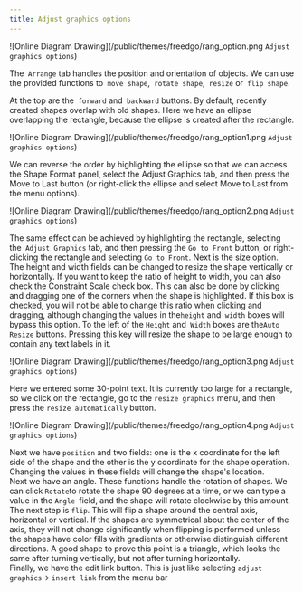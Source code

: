 ```yaml
---
title: Adjust graphics options
---
```


 ![Online Diagram Drawing](/public/themes/freedgo/rang_option.png `Adjust graphics options`)  
 
The` Arrange` tab handles the position and orientation of objects. We can use the provided functions to` move shape`,` rotate shape`,` resize` or` flip shape`.

At the top are the` forward` and` backward` buttons. By default, recently created shapes overlap with old shapes. Here we have an ellipse overlapping the rectangle, because the ellipse is created after the rectangle.

 ![Online Diagram Drawing](/public/themes/freedgo/rang_option1.png `Adjust graphics options`) 

 
We can reverse the order by highlighting the ellipse so that we can access the Shape Format panel, select the Adjust Graphics tab, and then press the Move to Last button (or right-click the ellipse and select Move to Last from the menu options).

 ![Online Diagram Drawing](/public/themes/freedgo/rang_option2.png `Adjust graphics options`) 
<script async src="https://pagead2.googlesyndication.com/pagead/js/adsbygoogle.js"></script><ins class="adsbygoogle" style="display:block; text-align:center;" data-ad-layout="in-article" data-ad-format="fluid" data-ad-client="ca-pub-9055212255210230" data-ad-slot="7941459222"></ins> <script>(adsbygoogle = window.adsbygoogle || []).push({});</script>
The same effect can be achieved by highlighting the rectangle, selecting the` Adjust Graphics` tab, and then pressing the `Go to Front` button, or right-clicking the rectangle and selecting `Go to Front`. 
Next is the size option. The height and width fields can be changed to resize the shape vertically or horizontally. If you want to keep the ratio of height to width, you can also check the Constraint Scale check box. 
This can also be done by clicking and dragging one of the corners when the shape is highlighted. 
If this box is checked, you will not be able to change this ratio when clicking and dragging, although changing the values in the`height` and` width` boxes will bypass this option. 
To the left of the `Height` and` Width` boxes are the`Auto Resize` buttons. Pressing this key will resize the shape to be large enough to contain any text labels in it.

 ![Online Diagram Drawing](/public/themes/freedgo/rang_option3.png `Adjust graphics options`) 
 
Here we entered some 30-point text. It is currently too large for a rectangle, so we click on the rectangle, go to the `resize graphics` menu, and then press the `resize automatically` button.
 
  ![Online Diagram Drawing](/public/themes/freedgo/rang_option4.png `Adjust graphics options`) 

Next we have `position` and two fields: one is the x coordinate for the left side of the shape and the other is the y coordinate for the shape operation. 
Changing the values in these fields will change the shape's location.  
Next we have an angle. These functions handle the rotation of shapes. 
We can click `Rotate`to rotate the shape 90 degrees at a time, or we can type a value in the `Angle `field, and the shape will rotate clockwise by this amount.  The next step is `flip`. This will flip a shape around the central axis, horizontal or vertical. 
If the shapes are symmetrical about the center of the axis, they will not change significantly when flipping is performed unless the shapes have color fills with gradients or otherwise distinguish different directions. 
A good shape to prove this point is a triangle, which looks the same after turning vertically, but not after turning horizontally.  
Finally, we have the edit link button. This is just like selecting `adjust graphics`-> `insert link` from the menu bar

